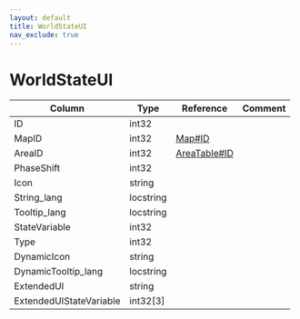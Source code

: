 ```yaml
---
layout: default
title: WorldStateUI
nav_exclude: true
---
```

# WorldStateUI

| Column | Type | Reference | Comment |
|--------|------|-----------|---------|
|ID|int32|||
|MapID|int32|[Map#ID](Map)||
|AreaID|int32|[AreaTable#ID](AreaTable)||
|PhaseShift|int32|||
|Icon|string|||
|String_lang|locstring|||
|Tooltip_lang|locstring|||
|StateVariable|int32|||
|Type|int32|||
|DynamicIcon|string|||
|DynamicTooltip_lang|locstring|||
|ExtendedUI|string|||
|ExtendedUIStateVariable|int32[3]|||
